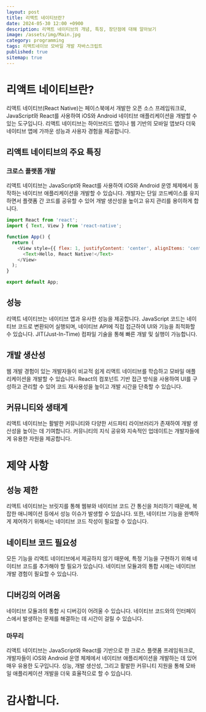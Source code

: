 ```yaml
---
layout: post
title: 리액트 네이티브란?
date: 2024-05-30 12:00 +0900
description: 리액트 네이티브의 개념, 특징, 장단점에 대해 알아보기
image: /assets/img/Main.jpg
category: programming
tags: 리액트네이브 모바일 개발 자바스크립트
published: true
sitemap: true
---
```


# 리액트 네이티브란?

리액트 네이티브(React Native)는 페이스북에서 개발한 오픈 소스 프레임워크로, JavaScript와 React를 사용하여 iOS와 Android 네이티브 애플리케이션을 개발할 수 있는 도구입니다. 리액트 네이티브는 하이브리드 앱이나 웹 기반의 모바일 앱보다 더욱 네이티브 앱에 가까운 성능과 사용자 경험을 제공합니다.

## 리액트 네이티브의 주요 특징

### 크로스 플랫폼 개발

리액트 네이티브는 JavaScript와 React를 사용하여 iOS와 Android 운영 체제에서 동작하는 네이티브 애플리케이션을 개발할 수 있습니다. 개발자는 단일 코드베이스를 유지하면서 플랫폼 간 코드를 공유할 수 있어 개발 생산성을 높이고 유지 관리를 용이하게 합니다.

```javascript
import React from 'react';
import { Text, View } from 'react-native';

function App() {
  return (
    <View style={{ flex: 1, justifyContent: 'center', alignItems: 'center' }}>
      <Text>Hello, React Native!</Text>
    </View>
  );
}

export default App;

```
## 성능
리액트 네이티브는 네이티브 앱과 유사한 성능을 제공합니다. JavaScript 코드는 네이티브 코드로 변환되어 실행되며, 네이티브 API에 직접 접근하여 UI와 기능을 최적화할 수 있습니다. JIT(Just-In-Time) 컴파일 기술을 통해 빠른 개발 및 실행이 가능합니다.

## 개발 생산성
웹 개발 경험이 있는 개발자들이 비교적 쉽게 리액트 네이티브를 학습하고 모바일 애플리케이션을 개발할 수 있습니다. React의 컴포넌트 기반 접근 방식을 사용하여 UI를 구성하고 관리할 수 있어 코드 재사용성을 높이고 개발 시간을 단축할 수 있습니다.

## 커뮤니티와 생태계
리액트 네이티브는 활발한 커뮤니티와 다양한 서드파티 라이브러리가 존재하여 개발 생산성을 높이는 데 기여합니다. 커뮤니티의 지식 공유와 지속적인 업데이트는 개발자들에게 유용한 자원을 제공합니다.


# 제약 사항

## 성능 제한
리액트 네이티브는 브릿지를 통해 웹뷰와 네이티브 코드 간 통신을 처리하기 때문에, 복잡한 애니메이션 등에서 성능 이슈가 발생할 수 있습니다. 또한, 네이티브 기능을 완벽하게 제어하기 위해서는 네이티브 코드 작성이 필요할 수 있습니다.

## 네이티브 코드 필요성
모든 기능을 리액트 네이티브에서 제공하지 않기 때문에, 특정 기능을 구현하기 위해 네이티브 코드를 추가해야 할 필요가 있습니다. 네이티브 모듈과의 통합 시에는 네이티브 개발 경험이 필요할 수 있습니다.

## 디버깅의 어려움
네이티브 모듈과의 통합 시 디버깅이 어려울 수 있습니다. 네이티브 코드와의 인터페이스에서 발생하는 문제를 해결하는 데 시간이 걸릴 수 있습니다.

### 마무리
리액트 네이티브는 JavaScript와 React를 기반으로 한 크로스 플랫폼 프레임워크로, 개발자들이 iOS와 Android 운영 체제에서 네이티브 애플리케이션을 개발하는 데 있어 매우 유용한 도구입니다. 성능, 개발 생산성, 그리고 활발한 커뮤니티 지원을 통해 모바일 애플리케이션 개발을 더욱 효율적으로 할 수 있습니다.

# 감사합니다.

